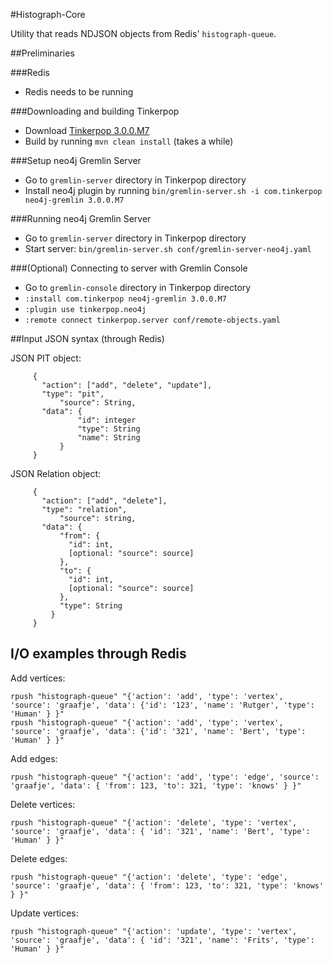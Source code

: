 #Histograph-Core

Utility that reads NDJSON objects from Redis' `histograph-queue`.

##Preliminaries

###Redis 

- Redis needs to be running 

###Downloading and building Tinkerpop

- Download [Tinkerpop 3.0.0.M7](https://github.com/tinkerpop/tinkerpop3/archive/3.0.0.M7.zip)
- Build by running `mvn clean install` (takes a while)

###Setup neo4j Gremlin Server

- Go to `gremlin-server` directory in Tinkerpop directory
- Install neo4j plugin by running `bin/gremlin-server.sh -i com.tinkerpop neo4j-gremlin 3.0.0.M7`

###Running neo4j Gremlin Server

- Go to `gremlin-server` directory in Tinkerpop directory
- Start server: `bin/gremlin-server.sh conf/gremlin-server-neo4j.yaml`

###(Optional) Connecting to server with Gremlin Console

- Go to `gremlin-console` directory in Tinkerpop directory
- `:install com.tinkerpop neo4j-gremlin 3.0.0.M7`
- `:plugin use tinkerpop.neo4j`
- `:remote connect tinkerpop.server conf/remote-objects.yaml`

##Input JSON syntax (through Redis)

JSON PIT object:

```
     {
       "action": ["add", "delete", "update"],
       "type": "pit",
		   "source": String,
       "data": {
			   "id": integer
			   "type": String
			   "name": String
		   }
     }
```
	
JSON Relation object:

```
     {
       "action": ["add", "delete"],
       "type": "relation",
		   "source": string,
       "data": {
	       "from": { 
	         "id": int,
	         [optional: "source": source]
	       },
	       "to": { 
	         "id": int,
	         [optional: "source": source]
	       },
	       "type": String
	     }
     }
```

## I/O examples through Redis
  
Add vertices:

```
rpush "histograph-queue" "{'action': 'add', 'type': 'vertex', 'source': 'graafje', 'data': {'id': '123', 'name': 'Rutger', 'type': 'Human' } }"
rpush "histograph-queue" "{'action': 'add', 'type': 'vertex', 'source': 'graafje', 'data': {'id': '321', 'name': 'Bert', 'type': 'Human' } }"
```

Add edges:

```
rpush "histograph-queue" "{'action': 'add', 'type': 'edge', 'source': 'graafje', 'data': { 'from': 123, 'to': 321, 'type': 'knows' } }"
```

Delete vertices:

```
rpush "histograph-queue" "{'action': 'delete', 'type': 'vertex', 'source': 'graafje', 'data': { 'id': '321', 'name': 'Bert', 'type': 'Human' } }"
```

Delete edges:

```
rpush "histograph-queue" "{'action': 'delete', 'type': 'edge', 'source': 'graafje', 'data': { 'from': 123, 'to': 321, 'type': 'knows' } }"
```

Update vertices:

```
rpush "histograph-queue" "{'action': 'update', 'type': 'vertex', 'source': 'graafje', 'data': { 'id': '321', 'name': 'Frits', 'type': 'Human' } }"
```